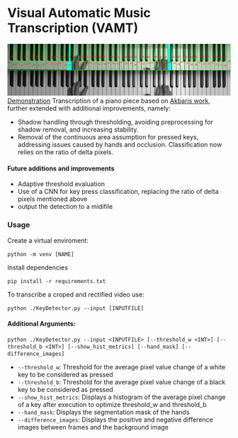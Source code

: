 # Visual Automatic Music Transcription (VAMT)
![Result](resources/images/result.png)
[Demonstration](https://youtu.be/Oyk2DgLeJFQ)
Transcription of a piano piece based on [Akbaris work](https://ieeexplore.ieee.org/document/7225173), further extended with additional improvements, namely:
- Shadow handling through thresholding, avoiding preprocessing for shadow removal, and increasing stability.
- Removal of the continuous area assumption for pressed keys, addressing issues caused by hands and occlusion. Classification now relies on the ratio of delta pixels.

#### Future additions and improvements
- Adaptive threshold evaluation
- Use of a CNN for key press classification, replacing the ratio of delta pixels mentioned above
- output the detection to a midifile

### Usage
Create a virtual enviroment:
```
python -m venv [NAME]
```

Install dependencies
```
pip install -r requirements.txt
```

To transcribe a croped and rectified video use:
```
python ./KeyDetector.py --input [INPUTFILE]
```

#### Additional Arguments:
```
python ./KeyDetector.py --input <INPUTFILE> [--threshold_w <INT>] [--threshold_b <INT>] [--show_hist_metrics] [--hand_mask] [--difference_images]
```
- `--threshold_w`: Threshold for the average pixel value change of a white key to be considered as pressed
- `--threshold_b`: Threshold for the average pixel value change of a black key to be considered as pressed
- `--show_hist_metrics`: Displays a histogram of the average pixel change of a key after execution to optimize threshold_w and threshold_b
- `--hand_mask`: Displays the segmentation mask of the hands
- `--difference_images`: Displays the positive and negative difference images between frames and the background image
